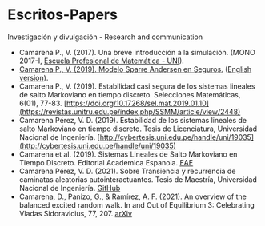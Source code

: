 # Escritos-Papers
Investigación y divulgación -  Research and communication

- Camarena P., V. (2017). Una breve introducción a la simulación. (MONO 2017-I, [Escuela Profesional de Matemática - UNI](https://fc.uni.edu.pe/escuela-profesional-de-matematica/)).
- [Camarena P., V. (2019). Modelo Sparre Andersen en Seguros.](https://www.researchgate.net/publication/344240608_MODELO_SPARRE_ANDERSEN_EN_SEGUROS) ([English version](https://www.researchgate.net/publication/344240036_SPARRE_ANDERSEN_MODEL_IN_RISK_THEORY)).
- Camarena P., V. (2019). Estabilidad casi segura de los sistemas lineales de salto Markoviano en tiempo discreto. Selecciones Matemáticas, 6(01), 77-83. [https://doi.org/10.17268/sel.mat.2019.01.10](https://revistas.unitru.edu.pe/index.php/SSMM/article/view/2448)
- Camarena Pérez, V. D. (2019). Estabilidad de los sistemas lineales de salto Markoviano en tiempo discreto. Tesis de Licenciatura, Universidad Nacional de Ingeniería. [http://cybertesis.uni.edu.pe/handle/uni/19035](http://cybertesis.uni.edu.pe/handle/uni/19035)
- Camarena et al. (2019). Sistemas Lineales de Salto Markoviano en Tiempo Discreto. Editorial Academica Espanola. [EAE](https://www.eae-publishing.com/catalogue/details/es/978-620-0-34537-0/sistemas-lineales-de-salto-markoviano-en-tiempo-discreto)
- Camarena Pérez, V. D. (2021). Sobre Transiencia y recurrencia de caminatas aleatorias autointeractuantes. Tesis de Maestría, Universidad Nacional de Ingeniería. [GitHub](https://github.com/DanielCamarena/MaestriaUNI-IMCA)
- Camarena, D., Panizo, G., & Ramírez, A. F. (2021). An overview of the balanced excited random walk. In and Out of Equilibrium 3: Celebrating Vladas Sidoravicius, 77, 207. [arXiv](https://arxiv.org/abs/2002.05750v2)
